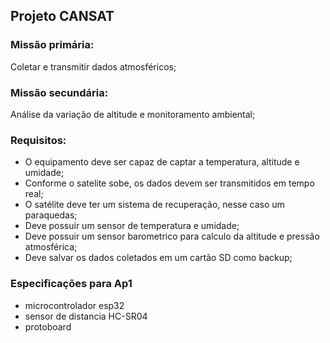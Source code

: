 ## Projeto CANSAT

### Missão primária:  
Coletar e transmitir dados atmosféricos;

### Missão secundária:
Análise da variação de altitude e monitoramento ambiental;

### Requisitos:
- O equipamento deve ser capaz de captar a temperatura, altitude e umidade;
- Conforme o satelite sobe, os dados devem ser transmitidos em tempo real;
- O satélite deve ter um sistema de recuperação, nesse caso um paraquedas;
- Deve possuir um sensor de temperatura e umidade;
- Deve possuir um sensor barometrico para calculo da altitude e pressão atmosférica;
- Deve salvar os dados coletados em um cartão SD como backup;

### Especificações para Ap1
- microcontrolador esp32
- sensor de distancia HC-SR04
- protoboard
